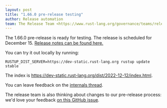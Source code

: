 ```yaml
---
layout: post
title: "1.66.0 pre-release testing"
author: Release automation
team: The Release Team <https://www.rust-lang.org/governance/teams/release>
---
```


The 1.66.0 pre-release is ready for testing. The release is scheduled for
December 15. [Release notes can be found here.][relnotes]

You can try it out locally by running:

```plain
RUSTUP_DIST_SERVER=https://dev-static.rust-lang.org rustup update stable
```

The index is <https://dev-static.rust-lang.org/dist/2022-12-12/index.html>.

You can leave feedback on the [internals thread](https://internals.rust-lang.org/t/rust-1-66-0-pre-release-testing/17966).

The release team is also thinking about changes to our pre-release process:
we'd love your feedback [on this GitHub issue][feedback].

[relnotes]: https://github.com/rust-lang/rust/blob/stable/RELEASES.md#version-1660-2022-12-15
[feedback]: https://github.com/rust-lang/release-team/issues/16
    